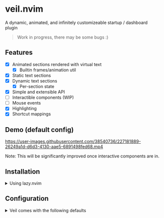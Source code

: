 # veil.nvim

A dynamic, animated, and infinitely customizeable startup / dashboard plugin
 
> Work in progress, there may be some bugs :)

## Features

- [x] Animated sections rendered with virtual text
  - [x] Builtin frames/animation util
- [x] Static text sections
- [x] Dynamic text sections
  - [x] Per-section state
- [x] Simple and extensible API
- [ ] Interactible components (WIP)
- [ ] Mouse events
- [x] Highlighting
- [X] Shortcut mappings

## Demo (default config)

<!--https://user-images.githubusercontent.com/38540736/227105511-7988cd83-be56-4606-a32d-07d6245d1307.mp4-->


https://user-images.githubusercontent.com/38540736/227181889-26249a1d-d6d3-4130-aae5-6891498fed68.mp4


Note: This will be significantly improved once interactive components are in.

## Installation

<details>
<summary>Using lazy.nvim</summary>

```lua
{
    'willothy/veil.nvim',
    config = true,
    -- or configure with:
    -- opts = { ... }
}
```

</details>

## Configuration

<details>
<summary>Veil comes with the following defaults</summary>
<br/>


The defaults assume you have Telescope installed because... you probably do.<br/>



```lua
local builtin = require('veil.builtin')

{ 
	sections = {
		-- default anim
		builtin.animated(frames_nvim, {
			hl = { fg = "#5de4c7" },
		}),
		builtin.padding(2),
		builtin.buttons({
			{
				icon = "",
				text = "Find Files",
				shortcut = "f",
				callback = function()
					require("telescope.builtin").find_files()
				end,
			},
			{
				icon = "",
				text = "Find Word",
				shortcut = "w",
				callback = function()
					require("telescope.builtin").live_grep()
				end,
			},
			{
				icon = "",
				text = "Buffers",
				shortcut = "b",
				callback = function()
					require("telescope.builtin").buffers()
				end,
			},
			{
				icon = "",
				text = "Config",
				shortcut = "c",
				callback = function()
					require("telescope").extensions.file_browser.file_browser({
						path = vim.fn.stdpath("config"),
					})
				end,
			},
		}),
		builtin.padding(3),
	},
	mappings = {},
	startup = true,
}

```

</details>
